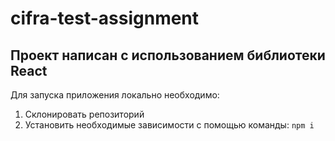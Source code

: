 # cifra-test-assignment
## Проект написан с использованием библиотеки React
Для запуска приложения локально необходимо:
1. Cклонировать репозиторий
2. Установить необходимые зависимости с помощью команды: `npm i`
